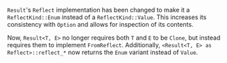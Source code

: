 `Result`'s `Reflect` implementation has been changed to make it a `ReflectKind::Enum` instead of a `ReflectKind::Value`. This increases its consistency with `Option` and allows for inspection of its contents.

Now, `Result<T, E>` no longer requires both `T` and `E` to be `Clone`, but instead requires them to implement `FromReflect`. Additionally, `<Result<T, E> as Reflect>::reflect_*` now returns the `Enum` variant instead of `Value`.
